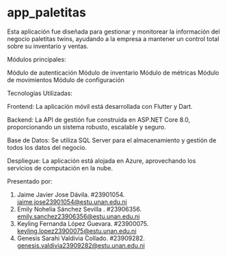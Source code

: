 
# app_paletitas

Esta aplicación fue diseñada para gestionar y monitorear la información del negocio paletitas twins, ayudando a la empresa a mantener un control total sobre su inventario y ventas.

Módulos principales: 

Módulo de autenticación
Módulo de inventario
Módulo de métricas
Módulo de movimientos
Módulo de configuración

Tecnologías Utilizadas:

Frontend: La aplicación móvil está desarrollada con Flutter y Dart.

Backend: La API de gestión fue construida en ASP.NET Core 8.0, proporcionando un sistema robusto, escalable y seguro.

Base de Datos: Se utiliza SQL Server para el almacenamiento y gestión de todos los datos del negocio.

Despliegue: La aplicación está alojada en Azure, aprovechando los servicios  de computación en la nube.


Presentado por: 
1. Jaime Javier Jose Dávila.         #23901054. jaime.jose23901054@estu.unan.edu.ni
2. Emily Nohelia Sánchez Sevilla .   #23906356. emily.sanchez23906356@estu.unan.edu.ni
3. Keyling Fernanda López Guevara.   #23900075. keyling.lopez23900075@estu.unan.edu.ni
4. Genesis Sarahi Valdivia Collado.  #23909282. genesis.valdivia23909282@estu.unan.edu.ni



